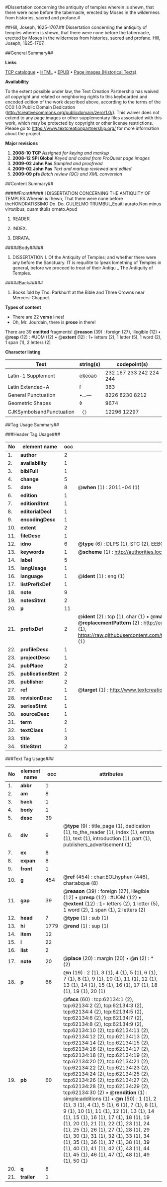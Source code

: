 #Dissertation concerning the antiquity of temples wherein is shewn, that there were none before the tabernacle, erected by Moses in the wilderness from histories, sacred and profane.#

##Hill, Joseph, 1625-1707.##
Dissertation concerning the antiquity of temples wherein is shewn, that there were none before the tabernacle, erected by Moses in the wilderness from histories, sacred and profane.
Hill, Joseph, 1625-1707.

##General Summary##

**Links**

[TCP catalogue](http://www.ota.ox.ac.uk/tcp/)  • 
[HTML](http://tei.it.ox.ac.uk/tcp/Texts-HTML/free/A43/A43789.html)  • 
[EPUB](http://tei.it.ox.ac.uk/tcp/Texts-EPUB/free/A43/A43789.epub) • 
[Page images (Historical Texts)](https://historicaltexts.jisc.ac.uk/eebo-12442893e)

**Availability**

To the extent possible under law, the Text Creation Partnership has waived all copyright and related or neighboring rights to this keyboarded and encoded edition of the work described above, according to the terms of the CC0 1.0 Public Domain Dedication (http://creativecommons.org/publicdomain/zero/1.0/). This waiver does not extend to any page images or other supplementary files associated with this work, which may be protected by copyright or other license restrictions. Please go to https://www.textcreationpartnership.org/ for more information about the project.

**Major revisions**

1. __2008-10__ __TCP__ *Assigned for keying and markup*
1. __2008-12__ __SPi Global__ *Keyed and coded from ProQuest page images*
1. __2009-02__ __John Pas__ *Sampled and proofread*
1. __2009-02__ __John Pas__ *Text and markup reviewed and edited*
1. __2009-09__ __pfs__ *Batch review (QC) and XML conversion*

##Content Summary##

#####Front#####
I DISSERTATION CONCERNING THE ANTIQUITY OF TEMPLES.Wherein is ſhewn, That there were none before theHONORATISSIMO Do. Do. GULIELMO TRUMBUL,Equiti aurato.Non minus virtutibus, quam titulis ornato.Apud 
1. READER.

1. INDEX.

1. ERRATA.

#####Body#####

1. DISSERTATION I. Of the Antiquity of Temples; and whether there were any before the Sanctuary.
IT is requiſite to ſpeak ſomething of Temples in general, before we proceed to treat of their Antiqu
    _ The Antiquity of Temples.

#####Back#####

1. Books ſold by Tho. Parkhurſt at the Bible and Three Crowns near Mercers-Chappel.

**Types of content**

  * There are 22 **verse** lines!
  * Oh, Mr. Jourdain, there is **prose** in there!

There are 39 **omitted** fragments! 
 @__reason__ (39) : foreign (27), illegible (12)  •  @__resp__ (12) : #UOM (12)  •  @__extent__ (12) : 1+ letters (2), 1 letter (5), 1 word (2), 1 span (1), 2 letters (2)

**Character listing**


|Text|string(s)|codepoint(s)|
|---|---|---|
|Latin-1 Supplement|è§éòàô|232 167 233 242 224 244|
|Latin Extended-A|ſ|383|
|General Punctuation|•…—|8226 8230 8212|
|Geometric Shapes|◊|9674|
|CJKSymbolsandPunctuation|〈〉|12296 12297|

##Tag Usage Summary##

###Header Tag Usage###

|No|element name|occ|attributes|
|---|---|---|---|
|1.|__author__|2||
|2.|__availability__|1||
|3.|__biblFull__|1||
|4.|__change__|5||
|5.|__date__|8| @__when__ (1) : 2011-04 (1)|
|6.|__edition__|1||
|7.|__editionStmt__|1||
|8.|__editorialDecl__|1||
|9.|__encodingDesc__|1||
|10.|__extent__|2||
|11.|__fileDesc__|1||
|12.|__idno__|6| @__type__ (6) : DLPS (1), STC (2), EEBO-CITATION (1), OCLC (1), VID (1)|
|13.|__keywords__|1| @__scheme__ (1) : http://authorities.loc.gov/ (1)|
|14.|__label__|5||
|15.|__langUsage__|1||
|16.|__language__|1| @__ident__ (1) : eng (1)|
|17.|__listPrefixDef__|1||
|18.|__note__|9||
|19.|__notesStmt__|2||
|20.|__p__|11||
|21.|__prefixDef__|2| @__ident__ (2) : tcp (1), char (1)  •  @__matchPattern__ (2) : ([0-9\-]+):([0-9IVX]+) (1), (.+) (1)  •  @__replacementPattern__ (2) : http://eebo.chadwyck.com/downloadtiff?vid=$1&page=$2 (1), https://raw.githubusercontent.com/textcreationpartnership/Texts/master/tcpchars.xml#$1 (1)|
|22.|__profileDesc__|1||
|23.|__projectDesc__|1||
|24.|__pubPlace__|2||
|25.|__publicationStmt__|2||
|26.|__publisher__|2||
|27.|__ref__|1| @__target__ (1) : http://www.textcreationpartnership.org/docs/. (1)|
|28.|__revisionDesc__|1||
|29.|__seriesStmt__|1||
|30.|__sourceDesc__|1||
|31.|__term__|2||
|32.|__textClass__|1||
|33.|__title__|3||
|34.|__titleStmt__|2||


###Text Tag Usage###

|No|element name|occ|attributes|
|---|---|---|---|
|1.|__abbr__|1||
|2.|__am__|8||
|3.|__back__|1||
|4.|__body__|1||
|5.|__desc__|39||
|6.|__div__|9| @__type__ (9) : title_page (1), dedication (1), to_the_reader (1), index (1), errata (1), text (1), introduction (1), part (1), publishers_advertisement (1)|
|7.|__ex__|8||
|8.|__expan__|8||
|9.|__front__|1||
|10.|__g__|454| @__ref__ (454) : char:EOLhyphen (446), char:abque (8)|
|11.|__gap__|39| @__reason__ (39) : foreign (27), illegible (12)  •  @__resp__ (12) : #UOM (12)  •  @__extent__ (12) : 1+ letters (2), 1 letter (5), 1 word (2), 1 span (1), 2 letters (2)|
|12.|__head__|7| @__type__ (1) : sub (1)|
|13.|__hi__|1779| @__rend__ (1) : sup (1)|
|14.|__item__|12||
|15.|__l__|22||
|16.|__list__|2||
|17.|__note__|20| @__place__ (20) : margin (20)  •  @__n__ (2) : * (2)|
|18.|__p__|66| @__n__ (19) : 2 (1), 3 (1), 4 (1), 5 (1), 6 (1), 7 (1), 8 (1), 9 (1), 10 (1), 11 (1), 12 (1), 13 (1), 14 (1), 15 (1), 16 (1), 17 (1), 18 (1), 19 (1), 20 (1)|
|19.|__pb__|60| @__facs__ (60) : tcp:62134:1 (2), tcp:62134:2 (2), tcp:62134:3 (2), tcp:62134:4 (2), tcp:62134:5 (2), tcp:62134:6 (2), tcp:62134:7 (2), tcp:62134:8 (2), tcp:62134:9 (2), tcp:62134:10 (2), tcp:62134:11 (2), tcp:62134:12 (2), tcp:62134:13 (2), tcp:62134:14 (2), tcp:62134:15 (2), tcp:62134:16 (2), tcp:62134:17 (2), tcp:62134:18 (2), tcp:62134:19 (2), tcp:62134:20 (2), tcp:62134:21 (2), tcp:62134:22 (2), tcp:62134:23 (2), tcp:62134:24 (2), tcp:62134:25 (2), tcp:62134:26 (2), tcp:62134:27 (2), tcp:62134:28 (2), tcp:62134:29 (2), tcp:62134:30 (2)  •  @__rendition__ (1) : simple:additions (1)  •  @__n__ (50) : 1 (1), 2 (1), 3 (1), 4 (1), 5 (1), 6 (1), 7 (1), 8 (1), 9 (1), 10 (1), 11 (1), 12 (1), 13 (1), 14 (1), 15 (1), 16 (1), 17 (1), 18 (1), 19 (1), 20 (1), 21 (1), 22 (1), 23 (1), 24 (1), 25 (1), 26 (1), 27 (1), 28 (1), 29 (1), 30 (1), 31 (1), 32 (1), 33 (1), 34 (1), 35 (1), 36 (1), 37 (1), 38 (1), 39 (1), 40 (1), 41 (1), 42 (1), 43 (1), 44 (1), 45 (1), 46 (1), 47 (1), 48 (1), 49 (1), 50 (1)|
|20.|__q__|8||
|21.|__trailer__|1||
